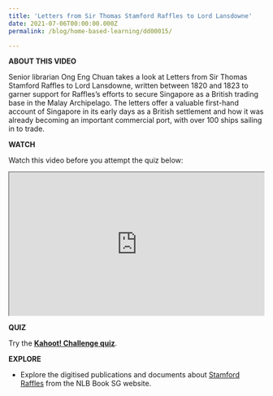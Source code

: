 ```yaml
---
title: 'Letters from Sir Thomas Stamford Raffles to Lord Lansdowne'
date: 2021-07-06T00:00:00.000Z
permalink: /blog/home-based-learning/dd00015/

---
```


**ABOUT THIS VIDEO**

Senior librarian Ong Eng Chuan takes a look at Letters from Sir Thomas Stamford Raffles to Lord Lansdowne, written between 1820 and 1823 to garner support for Raffles’s efforts to secure Singapore as a British trading base in the Malay Archipelago. The letters offer a valuable first-hand account of Singapore in its early days as a British settlement and how it was already becoming an important commercial port, with over 100 ships sailing in to trade.



**WATCH**

Watch this video before you attempt the quiz below: 

<style>.embed-container { position: relative; padding-bottom: 56.25%; height: 0; overflow: hidden; max-width: 100%; } .embed-container iframe, .embed-container object, .embed-container embed { position: absolute; top: 0; left: 0; width: 100%; height: 100%; }</style><div class='embed-container'>
<iframe src="https://nlb.ap.panopto.com/Panopto/Pages/Embed.aspx?id=461865bf-3321-4156-b075-ad2c004465ed&autoplay=false&offerviewer=false&showtitle=true&showbrand=true&start=0&interactivity=all" height="405" width="720" style="border: 1px solid #464646;" allowfullscreen allow="autoplay"></iframe></div>

**QUIZ**

Try the **[Kahoot! Challenge quiz](https://kahoot.it/challenge/009206895)**.



**EXPLORE**

- Explore the digitised publications and documents about [Stamford Raffles](https://eresources.nlb.gov.sg/printheritage/browse/Raffles_Gallery.htm) from the NLB Book SG website. 